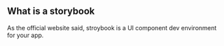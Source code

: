 ## What is a storybook

As the official website said, stroybook is a UI component dev environment for your app.
